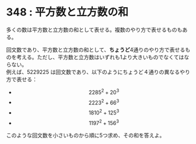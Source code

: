 # 348 : 平方数と立方数の和

多くの数は平方数と立方数の和として表せる。複数のやり方で表せるものもある。

回文数であり、平方数と立方数の和として、**ちょうど**4通りのやり方で表せるものを考える。ただし、平方数と立方数はいずれも1より大きいものでなくてはならない。  
例えば、5229225 は回文数であり、以下のようにちょうど４通りの異なるやり方で表せる：

* $$2285^2 + 20^3$$
* $$2223^2 + 66^3$$
* $$1810^2 + 125^3$$
* $$1197^2 + 156^3$$

このような回文数を小さいものから順に5つ求め、その和を答えよ。


